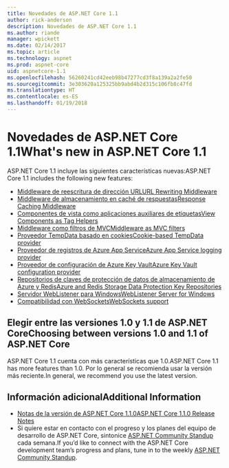 ```yaml
---
title: Novedades de ASP.NET Core 1.1
author: rick-anderson
description: Novedades de ASP.NET Core 1.1
ms.author: riande
manager: wpickett
ms.date: 02/14/2017
ms.topic: article
ms.technology: aspnet
ms.prod: aspnet-core
uid: aspnetcore-1.1
ms.openlocfilehash: 56260241cd42eeb98b47277cd3f8a139a2a2fe50
ms.sourcegitcommit: 3e303620a125325bb9abd4b2d315c106fb8c47fd
ms.translationtype: HT
ms.contentlocale: es-ES
ms.lasthandoff: 01/19/2018
---
```

# <a name="whats-new-in-aspnet-core-11"></a><span data-ttu-id="8ca5d-103">Novedades de ASP.NET Core 1.1</span><span class="sxs-lookup"><span data-stu-id="8ca5d-103">What's new in ASP.NET Core 1.1</span></span>

<span data-ttu-id="8ca5d-104">ASP.NET Core 1.1 incluye las siguientes características nuevas:</span><span class="sxs-lookup"><span data-stu-id="8ca5d-104">ASP.NET Core 1.1 includes the following new features:</span></span>

- [<span data-ttu-id="8ca5d-105">Middleware de reescritura de dirección URL</span><span class="sxs-lookup"><span data-stu-id="8ca5d-105">URL Rewriting Middleware</span></span>](xref:fundamentals/url-rewriting)
- [<span data-ttu-id="8ca5d-106">Middleware de almacenamiento en caché de respuestas</span><span class="sxs-lookup"><span data-stu-id="8ca5d-106">Response Caching Middleware</span></span>](xref:performance/caching/middleware)
- [<span data-ttu-id="8ca5d-107">Componentes de vista como aplicaciones auxiliares de etiquetas</span><span class="sxs-lookup"><span data-stu-id="8ca5d-107">View Components as Tag Helpers</span></span>](xref:mvc/views/view-components#invoking-a-view-component-as-a-tag-helper)
- [<span data-ttu-id="8ca5d-108">Middleware como filtros de MVC</span><span class="sxs-lookup"><span data-stu-id="8ca5d-108">Middleware as MVC filters</span></span>](xref:mvc/controllers/filters#using-middleware-in-the-filter-pipeline)
- [<span data-ttu-id="8ca5d-109">Proveedor TempData basado en cookies</span><span class="sxs-lookup"><span data-stu-id="8ca5d-109">Cookie-based TempData provider</span></span>](xref:fundamentals/app-state#tempdata)
- [<span data-ttu-id="8ca5d-110">Proveedor de registros de Azure App Service</span><span class="sxs-lookup"><span data-stu-id="8ca5d-110">Azure App Service logging provider</span></span>](xref:fundamentals/logging/index#appservice)
- [<span data-ttu-id="8ca5d-111">Proveedor de configuración de Azure Key Vault</span><span class="sxs-lookup"><span data-stu-id="8ca5d-111">Azure Key Vault configuration provider</span></span>](xref:security/key-vault-configuration)
- [<span data-ttu-id="8ca5d-112">Repositorios de claves de protección de datos de almacenamiento de Azure y Redis</span><span class="sxs-lookup"><span data-stu-id="8ca5d-112">Azure and Redis Storage Data Protection Key Repositories</span></span>](xref:security/data-protection/implementation/key-storage-providers#azure-and-redis)
- [<span data-ttu-id="8ca5d-113">Servidor WebListener para Windows</span><span class="sxs-lookup"><span data-stu-id="8ca5d-113">WebListener Server for Windows</span></span>](xref:fundamentals/servers/weblistener)
- [<span data-ttu-id="8ca5d-114">Compatibilidad con WebSockets</span><span class="sxs-lookup"><span data-stu-id="8ca5d-114">WebSockets support</span></span>](xref:fundamentals/websockets)

## <a name="choosing-between-versions-10-and-11-of-aspnet-core"></a><span data-ttu-id="8ca5d-115">Elegir entre las versiones 1.0 y 1.1 de ASP.NET Core</span><span class="sxs-lookup"><span data-stu-id="8ca5d-115">Choosing between versions 1.0 and 1.1 of ASP.NET Core</span></span>

<span data-ttu-id="8ca5d-116">ASP.NET Core 1.1 cuenta con más características que 1.0.</span><span class="sxs-lookup"><span data-stu-id="8ca5d-116">ASP.NET Core 1.1 has more features than 1.0.</span></span> <span data-ttu-id="8ca5d-117">Por lo general se recomienda usar la versión más reciente.</span><span class="sxs-lookup"><span data-stu-id="8ca5d-117">In general, we recommend you use the latest version.</span></span>

## <a name="additional-information"></a><span data-ttu-id="8ca5d-118">Información adicional</span><span class="sxs-lookup"><span data-stu-id="8ca5d-118">Additional Information</span></span>

- [<span data-ttu-id="8ca5d-119">Notas de la versión de ASP.NET Core 1.1.0</span><span class="sxs-lookup"><span data-stu-id="8ca5d-119">ASP.NET Core 1.1.0 Release Notes</span></span>](https://github.com/aspnet/Home/releases/tag/1.1.0)
- <span data-ttu-id="8ca5d-120">Si quiere estar en contacto con el progreso y los planes del equipo de desarrollo de ASP.NET Core, sintonice [ASP.NET Community Standup](https://live.asp.net/) cada semana.</span><span class="sxs-lookup"><span data-stu-id="8ca5d-120">If you’d like to connect with the ASP.NET Core development team’s progress and plans, tune in to the weekly [ASP.NET Community Standup](https://live.asp.net/).</span></span>
